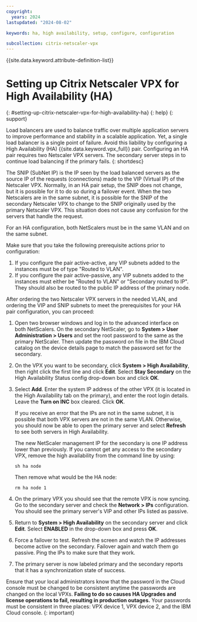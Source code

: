 ```yaml
---
copyright:
  years: 2024
lastupdated: "2024-08-02"

keywords: ha, high availability, setup, configure, configuration

subcollection: citrix-netscaler-vpx
---
```


{{site.data.keyword.attribute-definition-list}}

# Setting up Citrix Netscaler VPX for High Availability (HA)
{: #setting-up-citrix-netscaler-vpx-for-high-availability-ha}
{: help}
{: support}

Load balancers are used to balance traffic over multiple application servers to improve performance and stability in a scalable application. Yet, a single load balancer is a single point of failure. Avoid this liability by configuring a High Availability (HA) {{site.data.keyword.vpx_full}} pair. Configuring an HA pair requires two Netscaler VPX servers. The secondary server steps in to continue load balancing if the primary fails.
{: shortdesc}

The SNIP (SubNet IP) is the IP seen by the load balanced servers as the source IP of the requests (connections) made to the VIP (Virtual IP) of the Netscaler VPX. Normally, in an HA pair setup, the SNIP does not change, but it is possible for it to do so during a failover event. When the two Netscalers are in the same subnet, it is possible for the SNIP of the secondary Netscaler VPX to change to the SNIP originally used by the primary Netscaler VPX. This situation does not cause any confusion for the servers that handle the request.

For an HA configuration, both NetScalers must be in the same VLAN and on the same subnet.

Make sure that you take the following prerequisite actions prior to configuration:

1. If you configure the pair active-active, any VIP subnets added to the instances must be of type "Routed to VLAN".
2. If you configure the pair active-passive, any VIP subnets added to the instances must either be "Routed to VLAN" or "Secondary routed to IP". They should also be routed to the public IP address of the primary node.

After ordering the two Netscaler VPX servers in the needed VLAN, and ordering the VIP and SNIP subnets to meet the prerequisites for your HA pair configuration, you can proceed:

1. Open two browser windows and log in to the advanced interface on both NetScalers. On the secondary NetScaler, go to **System > User Administration > Users** and set the root password to the same as the primary NetScaler. Then update the password on file in the IBM Cloud catalog on the device details page to match the password set for the secondary.

2. On the VPX you want to be secondary, click **System > High Availability**, then right click the first line and click **Edit**. Select **Stay Secondary** on the High Availability Status config drop-down box and click **OK**.

3. Select **Add**. Enter the system IP address of the other VPX (it is located in the High Availability tab on the primary), and enter the root login details. Leave the **Turn on INC** box cleared. Click **OK**.

   If you receive an error that the IPs are not in the same subnet, it is possible that both VPX servers are not in the same VLAN. Otherwise, you should now be able to open the primary server and select **Refresh** to see both servers in High Availability.

   The new NetScaler management IP for the secondary is one IP address lower than previously. If you cannot get any access to the secondary VPX, remove the high availability from the command line by using:

   `sh ha node`

   Then remove what would be the HA node:

   `rm ha node 1`

4. On the primary VPX you should see that the remote VPX is now syncing. Go to the secondary server and check the **Network > IPs** configuration. You should see the primary server's VIP and other IPs listed as passive.

5. Return to **System > High Availability** on the secondary server and click **Edit**. Select **ENABLED** in the drop-down box and press **OK**.

6. Force a failover to test. Refresh the screen and watch the IP addresses become active on the secondary. Failover again and watch them go passive. Ping the IPs to make sure that they work.

7. The primary server is now labeled primary and the secondary reports that it has a synchronization state of success.

Ensure that your local administrators know that the password in the Cloud console must be changed to be consistent anytime the passwords are changed on the local VPXs.  **Failing to do so causes HA Upgrades and license operations to fail, resulting in production outages.**  Your passwords must be consistent in three places: VPX device 1, VPX device 2, and the IBM Cloud console.
{: important}
